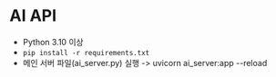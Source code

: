 # AI API

- Python 3.10 이상
- `pip install -r requirements.txt`
- 메인 서버 파일(ai_server.py) 실행 -> uvicorn ai_server:app --reload
